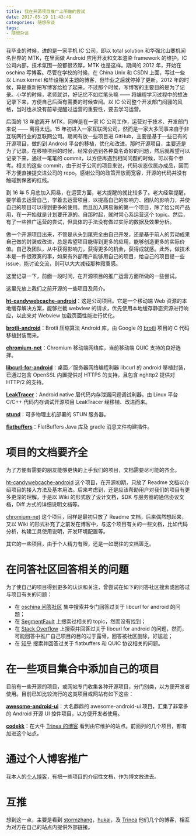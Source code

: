 ```yaml
---
title: 我在开源项目推广上所做的尝试
date: 2017-05-19 11:43:49
categories: 随想杂谈
tags:
- 随想杂谈
---
```


我毕业的时候，进的是一家手机 IC 公司，即以 total solution 和华强北山寨机闻名世界的 MTK，在里面做 Android 应用开发和文本渲染 framework 的维护。IC 公司内部，技术氛围一般都很浓厚，MTK 也是这样。期间的 2012 年，开始在 oschina 写博客。尽管在学校的时候，在 China Unix 和 CSDN 上面，写过一些以 Linux kernel 和毕设相关主题的博客，但毕业之后就停掉了更新。2012 年的时候，算是重新把写博客给捡了起来。不过那个时候，写博客的主要目的是为了记录。小学的时候，老师就讲，好记忆不如烂笔头嘛 —— 将编程学习过程中的想法记录下来，方便自己后面有需要的时候查阅。以 IC 公司整个开发部门闷骚的风格，当时也从没有前辈提醒过运营的重要性，要去学习运营。

<!--more-->

后面的 13 年底离开 MTK，同样是在一家 IC 公司工作，运营对于技术、开发部门来说 —— 离得太远。15 年初进入一家互联网公司，然而是一家大多同事来自于非互联网行业的互联网公司。期间有放一些项目进 GitHub，主要是基于一些已有的开源项目，做的到 Android 平台的移植，优化和改进。那时开源项目，主要还是为了记录。在移植项目的时候，经常会遇到各种莫名奇妙的问题，然后就希望可以记录下来，通过一笔笔的 commit，以方便再遇到相同问题的时候，可以有个参考。相关的这些 commit，由于对于公司的项目来说，代码状态仅属办成品，因而不方便直接提交进公司的 repo。感谢公司的政策开放而宽容，开源的代码并没有触碰到保密的红线。

到 16 年 5 月底加入网易，在运营方面，老大提醒的就比较多了。老大经常提醒，要学着去运营自己，学着去运营项目，以提高自己的影响力、团队的影响力，并使自己的项目可以得到更多的使用。而且加入网易做的第一个项目，除了给公司产品用，在一开始就是计划要开源的。自那时起，就时常心系运营这个 topic。然后，有了一些推广运营的尝试，但具体的手法没有做过实际的数据及效果分析。

做一个开源项目出来，不管是从头到尾完全由自己开发，还是基于前人的劳动成果自己做的封装或改进，总是希望项目能得到更多的应用，能够创造更多的实际价值。自己及团队，从中获得影响力，获得更多的机会，获得成就感。此外，做技术本是一件很寂寞的事，如果有外部用户能够用自己的项目，给自己的项目提一些 issue，能讨论交流，则可以大大减轻那种寂寞感。

这里记录一下，前面一段时间，在开源项目的推广运营方面所做的一些尝试。

这里先放上我们之前开源的一些项目及简介。

**[ht-candywebcache-android](https://github.com/NEYouFan/ht-candywebcache-android)**：这是公司项目。它是一个移动端 Web 资源的本地缓存解决方案，能够拦截 webview 的请求，优先使用本地缓存静态资源进行响应，以此来对 Webview 加载页面性能进行优化。

**[brotli-android](https://github.com/NEYouFan/brotli-android)**：Brotli 压缩算法 Android 库，由 Google 的 [brotli](https://github.com/google/brotli) 项目的 C 代码移植封装而来。

**[chromium-net](https://github.com/hanpfei/chromium-net)**：Chromium 移动端网络库，当前移动端 QUIC 支持的良好选择。

**[libcurl-for-android](https://github.com/hanpfei/libcurl-for-android)**：桌面／服务器网络编程利器 libcurl 的 android 移植封装，已通过包含 OpenSSL 内置提供对 HTTPS 的支持，且包含 nghttp2 提供对 HTTP/2 的支持。

**[LeakTracer](https://github.com/hanpfei/LeakTracer)**：Android native 层代码内存泄漏问题调试利器。由 Linux 平台 C/C++ 代码内存调试开源项目 LeakTracer 经移植、改进而来。

**[stund](https://github.com/hanpfei/stund)**：可多物理主机部署的 STUN 服务器。

**[flatbuffers](https://github.com/hanpfei/flatbuffers)**：FlatBuffers Java 库及 gradle 消息文件构建插件。

# 项目的文档要齐全
为了方便有需要的朋友能够更快的上手我们的项目，文档需要尽可能的齐全。

[ht-candywebcache-android](https://github.com/NEYouFan/ht-candywebcache-android) 这个项目，在开源初期，只放了 Readme 文档以介绍项目的接入方法及基本用法。后来考虑到，还是应该帮助用户对我们的项目有更多更深的理解，于是以 Wiki 的形式放了设计文档，SDK 与服务器的通信协议文档，Diff 方式的详细说明文档等。

[chromium-net](https://github.com/hanpfei/chromium-net) 这个项目，同样是最初只放了 Readme 文档，后来偶然想起来，又以 Wiki 的形式补充了之前发在博客中，与这个项目有关的一些文档，比如代码分析，构建工具使用说明，开发环境配置等。

其它的一些项目，由于个人精力有限，还是一如既往的文档匮乏。

# 在问答社区回答相关的问题

为了使自己的项目得到更多的认识和关注，曾尝试在如下的问答社区搜索或回答过与项目有关的问题：
 * 在 [oschina 问答社区](https://www.oschina.net/question) 集中搜索并专门回答过关于 libcurl for android 的问题；
 * 在 [SegmentFault](https://segmentfault.com/) 上搜索过相关的 topic，然而没有找到；
 * 在 [Stack Overflow](https://stackoverflow.com/) 上搜索并回答过关于 libcurl for android 的问题，然而，可能回答中推广自己项目的目的过于露骨，回答被社区删除，好尴尬；
 * 在 [知乎](http://www.zhihu.com/) 搜索并回答过关于 flatbuffers 和 QUIC 协议相关的问题。

# 在一些项目集合中添加自己的项目

目前有一些开源的项目，或网站专门收集各种开源项目，分门别类，以方便开发者使用。目前已知比较流行的这类项目或网站有如下这些：

**[awesome-android-ui](https://github.com/wasabeef/awesome-android-ui)**：大名鼎鼎的 awesome-android-ui 项目，汇集了非常多的 Android 开源 UI 控件项目，以方便开发者使用。

**[codekk](http://p.codekk.com/)**：在大牛 [Trinea 的博客](http://www.trinea.cn/dev-tools/development-tools/features-and-versions/) 看到由它维护的站点。前面列的几个项目，都有加进这个站点。

# 通过个人博客推广

我本人的[个人博客](https://www.wolfcstech.com/)，有把一些项目的介绍性文档，作为博文放进去。

# 互推

想到这一点，主要是看到 [stormzhang](http://stormzhang.com/)，[hukai](http://hukai.me/)，及 [Trinea](http://www.trinea.cn/) 他们几个的博客，相互为对方在自己的站点内提供外部链接。